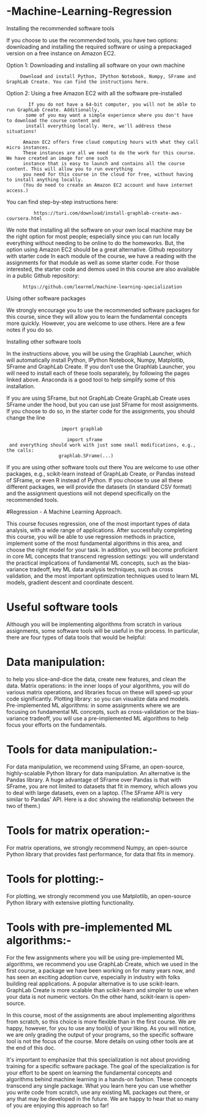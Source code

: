 # -Machine-Learning-Regression


Installing the recommended software tools

If you choose to use the recommended tools, you have two options: downloading and installing the required software or 
using a prepackaged version on a free instance on Amazon EC2.

Option 1: Downloading and installing all software on your own machine

         Download and install Python, IPython Notebook, Numpy, SFrame and GraphLab Create. You can find the instructions here.

Option 2: Using a free Amazon EC2 with all the software pre-installed

            If you do not have a 64-bit computer, you will not be able to run GraphLab Create. Additionally, 
           some of you may want a simple experience where you don't have to download the course content and 
           install everything locally. Here, we'll address these situations!

          Amazon EC2 offers free cloud computing hours with what they call micro instances.
          These instances are all we need to do the work for this course. We have created an image for one such
          instance that is easy to launch and contains all the course content. This will allow you to run everything 
          you need for this course in the cloud for free, without having to install anything locally.
          (You do need to create an Amazon EC2 account and have internet access.)

You can find step-by-step instructions here:

              https://turi.com/download/install-graphlab-create-aws-coursera.html

We note that installing all the software on your own local machine may be the right option for most people; 
especially since you can run locally everything without needing to be online to do the homeworks. But, the option 
using Amazon EC2 should be a great alternative.
Github repository with starter code
In each module of the course, we have a reading with the assignments for that module as well as some starter code.
For those interested, the starter code and demos used in this course are also available in a public Github repository:

          https://github.com/learnml/machine-learning-specialization

Using other software packages

We strongly encourage you to use the recommended software packages for this course, since they will allow you to learn
the fundamental concepts more quickly. However, you are welcome to use others. Here are a few notes if you do so.

Installing other software tools

In the instructions above, you will be using the Graphlab Launcher, which will automatically install Python,
IPython Notebook, Numpy, Matplotlib, SFrame and GraphLab Create. If you don’t use the Graphlab Launcher, you will 
need to install each of these tools separately, by following the pages linked above. Anaconda is a good tool to help
simplify some of this installation.

If you are using SFrame, but not GraphLab Create
GraphLab Create uses SFrame under the hood, but you can use just SFrame for most assignments. If you choose to do so, 
in the starter code for the assignments, you should change the line

                        
                        import graphlab
                        
                          import sframe            
     and everything should work with just some small modifications, e.g., the calls:
                       graphlab.SFrame(...)
                       
If you are using other software tools out there
You are welcome to use other packages, e.g., scikit-learn instead of GraphLab Create, or Pandas instead of SFrame,
or even R instead of Python. If you choose to use all these different packages, we will provide the datasets
(in standard CSV format) and the assignment questions will not depend specifically on the recommended tools.


#Regression - A Machine Learning Approach.

This course focuses regression, one of the most important types of data analysis,
with a wide range of applications. After successfully completing this course, you will be able to use regression methods in
practice, implement some of the most fundamental algorithms in this area, and choose the right model for your task. 
In addition, you will become proficient in core ML concepts that transcend regression settings: you will understand the 
practical implications of fundamental ML concepts, such as the bias-variance tradeoff, key ML data analysis techniques, 
such as cross validation, and the most important optimization techniques used to learn ML models, gradient descent and 
coordinate descent.


# Useful software tools

Although you will be implementing algorithms from scratch in various assignments, some software tools will be useful in the process. In particular, there are four types of data tools that would be helpful:

# Data manipulation: 
to help you slice-and-dice the data, create new features, and clean the data.
Matrix operations: in the inner loops of your algorithms, you will do various matrix operations, and libraries focus on these will speed-up your code significantly.
Plotting library: so you can visualize data and models.
Pre-implemented ML algorithms: in some assignments where we are focusing on fundamental ML concepts, such as cross-validation or the bias-variance tradeoff, you will use a pre-implemented ML algorithms to help focus your efforts on the fundamentals.



# Tools for data manipulation:-
For data manipulation, we recommend using SFrame, an open-source, highly-scalable Python library for data manipulation. 
An alternative is the Pandas library. A huge advantage of SFrame over Pandas is that with SFrame, you are not limited to
datasets that fit in memory, which allows you to deal with large datasets, even on a laptop.
(The SFrame API is very similar to Pandas' API. Here is a doc showing the relationship between the two of them.)

# Tools for matrix operation:-
For matrix operations, we strongly recommend Numpy, an open-source Python library that provides fast performance, 
for data that fits in memory.

# Tools for plotting:-
For plotting, we strongly recommend you use Matplotlib, an open-source Python library with extensive plotting functionality.

# Tools with pre-implemented ML algorithms:-
For the few assignments where you will be using pre-implemented ML algorithms, we recommend you use GraphLab Create,
which we used in the first course, a package we have been working on for many years now, and has seen an exciting 
adoption curve, especially in industry with folks building real applications. A popular alternative is to use 
scikit-learn. GraphLab Create is more scalable than scikit-learn and simpler to use when your data is not numeric vectors.
On the other hand, scikit-learn is open-source.

In this course, most of the assignments are about implementing algorithms from scratch, so this choice is more flexible 
than in the first course. We are happy, however, for you to use any tool(s) of your liking. As you will notice,
we are only grading the output of your programs, so the specific software tool is not the focus of the course. 
More details on using other tools are at the end of this doc.

It's important to emphasize that this specialization is not about providing training for a specific software package. 
The goal of the specialization is for your effort to be spent on learning the fundamental concepts and algorithms 
behind machine learning in a hands-on fashion. These concepts transcend any single package. What you learn here you 
can use whether you write code from scratch, use any existing ML packages out there, or any that may be developed 
in the future. We are happy to hear that so many of you are enjoying this approach so far!

                          
                          
                          
                          
              
